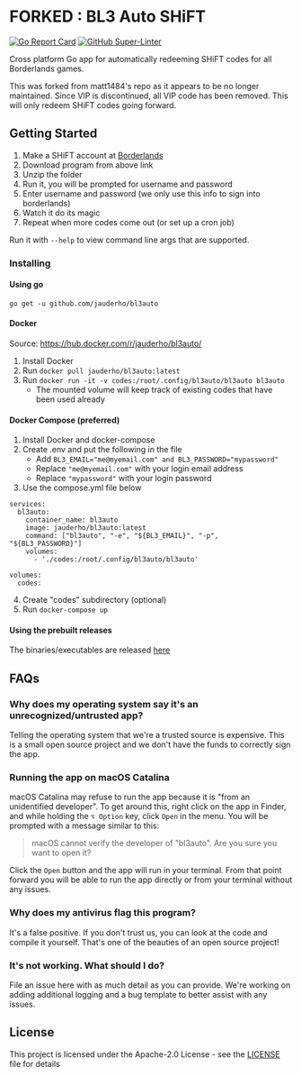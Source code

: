 # FORKED : BL3 Auto SHiFT

[![Go Report Card](https://goreportcard.com/badge/github.com/jauderho/bl3auto)](https://goreportcard.com/report/github.com/jauderho/bl3auto)
[![GitHub Super-Linter](https://github.com/jauderho/bl3auto/workflows/Lint%20Code%20Base/badge.svg)](https://github.com/jauderho/bl3auto/actions/workflows/linter.yml)

Cross platform Go app for automatically redeeming SHiFT codes
for all Borderlands games.

This was forked from matt1484's repo as it appears to be no longer maintained. Since VIP is discontinued, all VIP code has been removed. This will only redeem SHiFT codes going forward.


## Getting Started

1. Make a SHiFT account at [Borderlands](https://borderlands.com/)
2. Download program from above link
3. Unzip the folder
4. Run it, you will be prompted for username and password
5. Enter username and password (we only use this info to sign into borderlands)
6. Watch it do its magic
7. Repeat when more codes come out (or set up a cron job)


Run it with `--help` to view command line args that are supported.

### Installing

#### Using go
```
go get -u github.com/jauderho/bl3auto
```

#### Docker
Source: https://hub.docker.com/r/jauderho/bl3auto/
1. Install Docker
2. Run `docker pull jauderho/bl3auto:latest`
3. Run `docker run -it -v codes:/root/.config/bl3auto/bl3auto bl3auto`
    + The mounted volume will keep track of existing codes that have been used already

#### Docker Compose (preferred)
1. Install Docker and docker-compose
2. Create .env and put the following in the file
    + Add `BL3_EMAIL="me@myemail.com" and BL3_PASSWORD="mypassword"`
    + Replace `"me@myemail.com"` with your login email address
    + Replace `"mypassword"` with your login password
3. Use the compose.yml file below

```
services:
  bl3auto:
    container_name: bl3auto
    image: jauderho/bl3auto:latest
    command: ["bl3auto", "-e", "${BL3_EMAIL}", "-p", "${BL3_PASSWORD}"]
    volumes:
      - './codes:/root/.config/bl3auto/bl3auto'

volumes:
  codes:
```

4. Create "codes" subdirectory (optional)
5. Run `docker-compose up`

#### Using the prebuilt releases
The binaries/executables are released
[here](https://github.com/jauderho/bl3auto/releases)

## FAQs

### Why does my operating system say it's an unrecognized/untrusted app?
Telling the operating system that we're a trusted source is expensive.
This is a small open source project and we don't have the funds to correctly
sign the app.

### Running the app on macOS Catalina
macOS Catalina may refuse to run the app because it is "from an unidentified developer".
To get around this, right click on the app in Finder, and while holding the `⌥ Option` key,
click `Open` in the menu. You will be prompted with a message similar to this:

>macOS cannot verify the developer of "bl3auto". Are you sure you want to open it?

Click the `Open` button and the app will run in your terminal. From that point forward
you will be able to run the app directly or from your terminal without any issues.

### Why does my antivirus flag this program?
It's a false positive. If you don't trust us, you can look at the code and
compile it yourself. That's one of the beauties of an open source project!

### It's not working. What should I do?
File an issue here with as much detail as you can provide. We're working on
adding additional logging and a bug template to better assist with any issues.

## License
This project is licensed under the Apache-2.0 License - see the
[LICENSE](LICENSE) file for details
